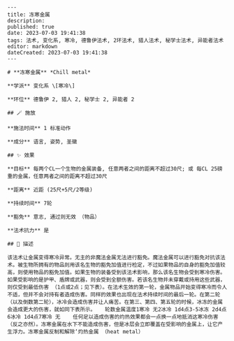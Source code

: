 
    ---
    title: 冻寒金属
    description: 
    published: true
    date: 2023-07-03 19:41:38
    tags: 法术, 变化系, 寒冷, 德鲁伊法术, 2环法术, 猎人法术, 秘学士法术, 异能者法术
    editor: markdown
    dateCreated: 2023-07-03 19:41:38
    ---

    # **冻寒金属** *Chill metal*

    **学派** 变化系 \[寒冷\] 

    **环位** 德鲁伊 2, 猎人 2, 秘学士 2, 异能者 2

    ## 🪄 施放

    **施法时间** 1 标准动作

    **成分** 语言, 姿势, 圣徽

    ## ✨ 效果 

    **目标** 每两个CL一个生物的金属装备, 任意两者之间的距离不超过30尺; 或 每CL 25磅重的金属，任意两者之间的距离不超过30尺 

    **距离** 近距 (25尺+5尺/2等级)  

    **持续时间** 7轮 

    **豁免** 意志, 通过则无效 （物品）

    **法术抗力** 是

    ## 📖 描述

    该法术让金属变得寒冷异常。无主的非魔法金属无法进行豁免。魔法金属可以进行豁免对抗该法术。被生物所拥有的物品则用该名生物的豁免加值进行检定，不过如果物品的自身的豁免加值较高，则使用物品的豁免加值。如果生物的装备受到该法术影响，那么该名生物会受到寒冷伤害。如果受影响的是护甲、盾牌或武器，则会受到全额伤害。若该名生物并未穿戴或持用这些武器，则仅受到最低伤害 （1点或2点；见下表）。在法术生效的第一轮，金属物品开始变得寒冷而令人不适，但并不会对持有者造成伤害。同样的效果也出现在法术持续时间的最后一轮。在第二轮 （以及倒数第二轮），冰冷会造成伤害并让人痛苦。在第三、第四、第五轮的时候，冰冻的金属会造成更大的伤害，就如同下表所示。   轮数金属温度1寒冷 无2冰冷 1d4点3-5冰冻 2d4点6冰冷 1d4点7寒冷 无    任何足以造成伤害的灼热效果都会一点换一点地抵消这寒冷伤害 （反之亦然）。冻寒金属在水下不能造成伤害，但是冰层会立即覆盖在受影响的金属上，让它产生浮力。冻寒金属反制和解除‘灼热金属 （heat metal）
    